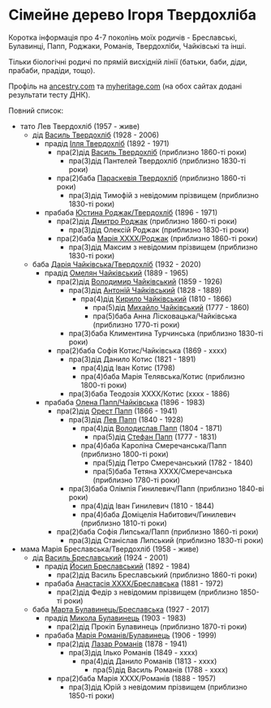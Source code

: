 # Сімейне дерево Ігоря Твердохліба

Коротка інформація про 4-7 поколінь моїх родичів - Бреславські, Булавинці, Папп, Роджаки, Романів, Твердохліби, Чайківські та інші.

Тільки біологічні родичі по прямій висхідній лінії (батьки, баби, діди, прабаби, прадіди, тощо).

Профіль на [ancestry.com](https://www.ancestry.com/profile/0a06b4e4-0006-0000-0000-000000000000) та [myheritage.com](https://www.myheritage.com/site-family-tree-1686074374/tverdokhlib) (на обох сайтах додані результати тесту ДНК).

Повний список:

- тато Лев Твердохліб (1957 - живе)
  - дід [Василь Твердохліб](people/Василь%20Твердохліб.md) (1928 - 2006)
    - прадід [Ілля Твердохліб](people/Ілля%20Твердохліб.md) (1892 - 1971)
      - пра(2)дід [Василь Твердохліб](people/Василь%20Твердохліб%20(1860).md) (приблизно 1860-ті роки)
        - пра(3)дід Пантелей Твердохліб (приблизно 1830-ті роки)
      - пра(2)баба [Параскевія Твердохліб](people/Параскевія%20Твердохліб.md) (приблизно 1860-ті роки)
        - пра(3)дід Тимофій з невідомим прізвищем (приблизно 1830-ті роки)
    - прабаба [Юстина Роджак/Твердохліб](people/Юстина%20Роджак.md) (1896 - 1971)
      - пра(2)дід [Дмитро Роджак](people/Дмитро%20Роджак.md) (приблизно 1860-ті роки)
        - пра(3)дід Олексій Роджак (приблизно 1830-ті роки)
      - пра(2)баба [Марія ХХХХ/Роджак](people/Марія%20Роджак.md) (приблизно 1860-ті роки)
        - пра(3)дід Максим з невідомим прізвищем (приблизно 1830-ті роки)
  - баба [Дарія Чайківська/Твердохліб](people/Дарія%20Чайківська.md) (1932 - 2020)
    - прадід [Омелян Чайківський](people/Омелян%20Чайківський.md) (1889 - 1965)
      - пра(2)дід [Володимир Чайківський](people/Володимир%20Чайківський.md) (1859 - 1926)
        - пра(3)дід [Антоній Чайківський](people/Антоній%20Чайківський.md) (1828 - 1889)
          - пра(4)дід [Кирило Чайківський](people/Кирило%20Чайківський.md) (1810 - 1866)
            - пра(5)дід [Михайло Чайківський](people/Михайло%20Чайківський.md) (1777 - 1860)
            - пра(5)баба Анна Лісковацька/Чайківська (приблизно 1770-ті роки)
        - пра(3)баба Климентина Турчинська (приблизно 1830-ті роки)
      - пра(2)баба Софія Котис/Чайківська (1869 - xxxx)
        - пра(3)дід Данило Котис (1821 - 1891)
          - пра(4)дід Іван Котис (1798)
          - пра(4)баба Марія Телявська/Котис (приблизно 1800-ті роки)
        - пра(3)баба Теодозія XXXX/Котис (xxxx - 1886)
    - прабаба [Олена Папп/Чайківська](people/Олена%20Папп.md) (1896 - 1983)
      - пра(2)дід [Орест Папп](people/Орест%20Папп.md) (1866 - 1941)
        - пра(3)дід [Лев Папп](people/Лев%20Папп.md) (1840 - 1928)
          - пра(4)дід [Володислав Папп](people/Володислав%20Папп.md) (1804 - 1871)
            - пра(5)дід [Стефан Папп](people/Стефан%20Папп.md) (1777 - 1831)
          - пра(4)баба Кароліна Смеречанська/Папп (приблизно 1800-ті роки)
            - пра(5)дід Петро Смеречанський (1782 - 1840)
            - пра(5)баба Тетяна ХХХХ/Смеречанська (приблизно 1780-ті роки)
        - пра(3)баба Олімпія Гинилевич/Папп (приблизно 1840-ві роки)
          - пра(4)дід Іван Гинилевич (1810 - 1844)
          - пра(4)баба Доміцелія Набитович/Гинилевич (приблизно 1810-ті роки)
      - пра(2)баба Софія Липська/Папп (приблизно 1860-ті роки)
        - пра(3)дід Станіслав Липський (приблизно 1830-ті роки)
- мама Марія Бреславська/Твердохліб (1958 - живе)
  - дід [Василь Бреславський](people/Василь%20Бреславський.md) (1924 - 2001)
    - прадід [Йосип Бреславський](people/Йосип%20Бреславський.md) (1892 - 1984)
      - пра(2)дід Василь Бреславський (приблизно 1860-ті роки)
    - прабаба [Анастасія ХХХХ/Бреславська](people/Анастасія%20Бреславська.md) (1881 - 1972)
      - пра(2)дід Федір з невідомим прізвищем (приблизно 1850-ті роки)
  - баба [Марта Булавинець/Бреславська](people/Марта%20Булавинець.md) (1927 - 2017)
    - прадід [Микола Булавинець](people/Микола%20Булавинець.md) (1903 - 1983)
      - пра(2)дід Прокіп Булавинець (приблизно 1870-ті роки)
    - прабаба [Марія Романів/Булавинець](people/Марія%20Романів.md) (1906 - 1999)
      - пра(2)дід [Лазар Романів](people/Лазар%20Романів.md) (1878 - 1941)
        - пра(3)дід Ілько Романів (1849 - хххх)
          - пра(4)дід Данило Романів (1813 - хххх)
            - пра(5)дід Василь Романів (1788 - хххх)
      - пра(2)баба Марія ХХХХ/Романів (1888 - 1957)
        - пра(3)дід Юрій з невідомим прізвищем (приблизно 1850-ті роки)
    
